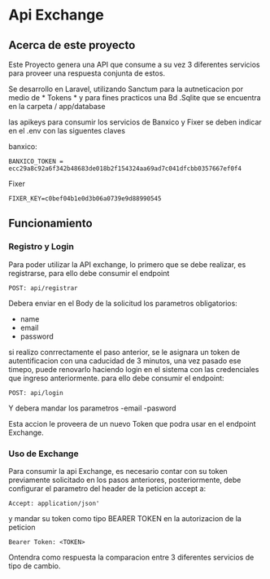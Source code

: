 # Api Exchange

## Acerca de este proyecto

Este Proyecto genera una API que consume a su vez 3 diferentes servicios para proveer
una respuesta conjunta de estos.


Se desarrollo en Laravel, utilizando Sanctum para la autneticacion por medio de * Tokens *
y para fines practicos una Bd .Sqlite que se encuentra en la carpeta 
/ app/database

las apikeys para consumir los servicios de Banxico y Fixer se deben indicar en el .env con las siguentes claves

banxico:

    BANXICO_TOKEN = ecc29a8c92a6f342b48683de018b2f154324aa69ad7c041dfcbb0357667ef0f4
  
Fixer

    FIXER_KEY=c0bef04b1e0d3b06a0739e9d88990545

## Funcionamiento

### Registro y Login    

Para poder utilizar la API exchange, lo primero que se debe realizar, es registrarse, para ello debe consumir el endpoint

    POST: api/registrar

Debera enviar en el Body de la solicitud los parametros obligatorios:
- name
- email
- password

si realizo conrrectamente el paso anterior, se le asignara un token de autentificacion con una caducidad de 3 minutos,
una vez pasado ese timepo, puede renovarlo haciendo login en el sistema con las credenciales que ingreso anteriormente.
para ello debe consumir el endpoint:

    POST: api/login
Y debera mandar los parametros
-email
-pasword

Esta accion le proveera de un nuevo Token que podra usar en el endpoint Exchange.

### Uso de Exchange

Para consumir la api Exchange, es necesario contar con su token previamente solicitado en los pasos anteriores,
posteriormente, debe configurar el parametro del header de la peticion accept a:

    Accept: application/json'

y mandar su token como tipo BEARER TOKEN en la autorizacion de la peticion
    
    Bearer Token: <TOKEN>

Ontendra como respuesta la comparacion entre 3 diferentes servicios de tipo de cambio.




